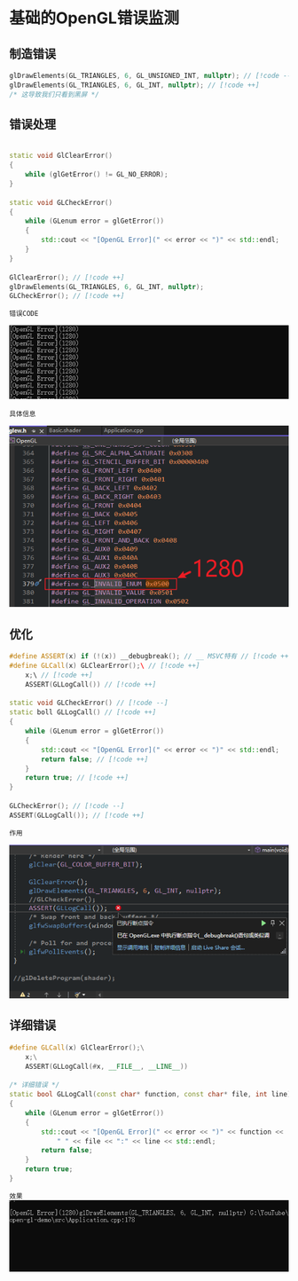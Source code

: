 # 基础的OpenGL错误监测

## 制造错误
```C++
glDrawElements(GL_TRIANGLES, 6, GL_UNSIGNED_INT, nullptr); // [!code --]
glDrawElements(GL_TRIANGLES, 6, GL_INT, nullptr); // [!code ++]
/* 这导致我们只看到黑屏 */
```

## 错误处理
```C++

static void GlClearError()
{
    while (glGetError() != GL_NO_ERROR);
}

static void GLCheckError()
{
    while (GLenum error = glGetError())
    {
        std::cout << "[OpenGL Error](" << error << ")" << std::endl;
    }
}

GlClearError(); // [!code ++]
glDrawElements(GL_TRIANGLES, 6, GL_INT, nullptr);
GLCheckError(); // [!code ++]
```
`错误CODE`

![An image](./images/错误处理1.png)

`具体信息`

![An image](./images/错误处理2.png)

## 优化
```C++
#define ASSERT(x) if (!(x)) __debugbreak(); // __ MSVC特有 // [!code ++]
#define GLCall(x) GLClearError();\ // [!code ++]
    x;\ // [!code ++]
    ASSERT(GLLogCall()) // [!code ++]

static void GLCheckError() // [!code --]
static boll GLLogCall() // [!code ++]
{
    while (GLenum error = glGetError())
    {
        std::cout << "[OpenGL Error](" << error << ")" << std::endl;
        return false; // [!code ++]
    }
    return true; // [!code ++]
}

GLCheckError(); // [!code --]
ASSERT(GLLogCall()); // [!code ++]
```
`作用`

![An image](./images/错误处理3.png)

## 详细错误
```C++
#define GLCall(x) GlClearError();\
    x;\
    ASSERT(GLLogCall(#x, __FILE__, __LINE__))

/* 详细错误 */
static bool GLLogCall(const char* function, const char* file, int line)
{
    while (GLenum error = glGetError())
    {
        std::cout << "[OpenGL Error](" << error << ")" << function <<
            " " << file << ":" << line << std::endl;
        return false;
    }
    return true;
}
```
`效果`
![An image](./images/错误处理4.png)

